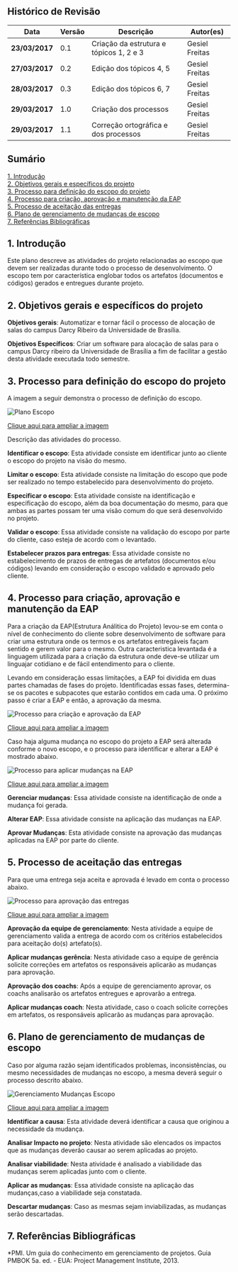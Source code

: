 ## Histórico de Revisão   

|Data|Versão|Descrição|Autor(es)|
|----|------|---------|---------|
|**23/03/2017**|0.1|Criação da estrutura e tópicos 1, 2 e 3|Gesiel Freitas|
|**27/03/2017**|0.2|Edição dos tópicos 4, 5|Gesiel Freitas|
|**28/03/2017**|0.3|Edição dos tópicos 6, 7|Gesiel Freitas|
|**29/03/2017**|1.0|Criação dos processos|Gesiel Freitas|
|**29/03/2017**|1.1|Correção ortográfica e dos processos|Gesiel Freitas|     

## Sumário

[1. Introdução](#1-introdução)   
[2. Objetivos gerais e específicos do projeto](#2-Objetivos-gerais-e-especificos-do-projeto)   
[3. Processo para definição do escopo do projeto](#3-Processo-para-definicao-do-escopo-do-projeto)   
[4. Processo para criação, aprovação e manutenção da EAP](#4-Processo-para-criacao-aprovacao-e-manutencao-da-EAP)   
[5. Processo de aceitação das entregas](#5-Processo-de-aceitacao-das-entregas)   
[6. Plano de gerenciamento de mudanças de escopo](#6-Plano-de-gerenciamento-de-mudancas-de-escopo)   
[7. Referências Bibliográficas](#7-referencias-bibliograficas)


## 1. Introdução

Este plano descreve as atividades do projeto relacionadas ao escopo que devem ser realizadas durante todo o processo de desenvolvimento. O escopo tem por característica englobar todos os artefatos (documentos e códigos) gerados e entregues durante projeto.

## 2. Objetivos gerais e específicos do projeto

__Objetivos gerais__: Automatizar e tornar fácil o processo de alocação de salas do campus Darcy Ribeiro da Universidade de Brasília.

__Objetivos Específicos__: Criar um software para alocação de salas para o campus Darcy ribeiro da Universidade de Brasília a fim de facilitar a gestão desta atividade executada todo semestre.


## 3. Processo para definição do escopo do projeto

A imagem a seguir demonstra o processo de definição do escopo.

![Plano Escopo](https://raw.githubusercontent.com/wiki/fga-gpp-mds/Grupo---7-GPP-MDS/images/plano_escopo.png)

[Clique aqui para ampliar a imagem](https://raw.githubusercontent.com/wiki/fga-gpp-mds/Grupo---7-GPP-MDS/images/plano_escopo.png)

Descrição das atividades do processo.

__Identificar o escopo__: Esta atividade consiste em identificar junto ao cliente o escopo do projeto na visão do mesmo.

__Limitar o escopo__: Esta atividade consiste na limitação do escopo que pode ser realizado no tempo estabelecido para desenvolvimento do projeto.

__Especificar o escopo__: Esta atividade consiste na identificação  e especificação do escopo, além da boa documentação do mesmo, para que ambas as partes possam ter uma visão comum do que será desenvolvido no projeto.

__Validar o escopo__: Essa atividade consiste na validação do escopo por parte do cliente, caso esteja de acordo com o levantado.

__Estabelecer prazos para entregas__: Essa atividade consiste no estabelecimento de prazos de entregas de artefatos (documentos e/ou códigos) levando em consideração o escopo validado e aprovado pelo cliente.



## 4. Processo para criação, aprovação e manutenção da EAP

Para a criação da EAP(Estrutura Análitica do Projeto) levou-se em conta o nível de conhecimento do cliente sobre desenvolvimento de software para criar uma estrutura onde os termos e os artefatos entregáveis façam sentido e gerem valor para o mesmo. Outra caracteristica levantada é a linguagem utilizada para a criação da estrutura onde deve-se utilizar um linguajar cotidiano e de fácil entendimento para o cliente.

Levando em consideração essas limitações, a EAP foi dividida em duas partes chamadas de fases do projeto. Identificadas essas fases, determina-se os pacotes e subpacotes que estarão contidos em cada uma. O próximo passo é criar a EAP e então, a aprovação da mesma.

![Processo para criação e aprovação da EAP](https://raw.githubusercontent.com/wiki/fga-gpp-mds/Grupo---7-GPP-MDS/images/criacao_eap.png)

[Clique aqui para ampliar a imagem](https://raw.githubusercontent.com/wiki/fga-gpp-mds/Grupo---7-GPP-MDS/images/criacao_eap.png)

Caso haja alguma mudança no escopo do projeto a EAP será alterada conforme o novo escopo, e o processo para identificar e alterar a EAP é mostrado abaixo.

![Processo para aplicar mudanças na EAP](https://raw.githubusercontent.com/wiki/fga-gpp-mds/Grupo---7-GPP-MDS/images/mudanca_eap.png)

[Clique aqui para ampliar a imagem](https://raw.githubusercontent.com/wiki/fga-gpp-mds/Grupo---7-GPP-MDS/images/mudanca_eap.png)

__Gerenciar mudanças__: Essa atividade consiste na identificação de onde a mudança foi gerada.

__Alterar EAP__: Essa atividade consiste na aplicação das mudanças na EAP.

__Aprovar Mudanças__: Esta atividade consiste na aprovação das mudanças aplicadas na EAP por parte do cliente.


## 5. Processo de aceitação das entregas

Para que uma entrega seja aceita e aprovada é levado em conta o processo abaixo.

![Processo para aprovação das entregas](https://raw.githubusercontent.com/wiki/fga-gpp-mds/Grupo---7-GPP-MDS/images/aprovacao_entrega.png)

[Clique aqui para ampliar a imagem](https://raw.githubusercontent.com/wiki/fga-gpp-mds/Grupo---7-GPP-MDS/images/aprovacao_entrega.png)

__Aprovação da equipe de gerenciamento__: Nesta atividade a equipe de gerenciamento valida a entrega de acordo com os critérios estabelecidos para aceitação do(s) artefato(s).

__Aplicar mudanças gerência__: Nesta atividade caso a equipe de gerência solicite correções em artefatos os responsáveis aplicarão as mudanças para aprovação.

__Aprovação dos coachs__: Após a equipe de gerenciamento aprovar, os coachs analisarão os artefatos entregues e aprovarão a entrega.

__Aplicar mudanças coach__: Nesta atividade, caso o coach solicite correções em artefatos, os responsáveis aplicarão as mudanças para aprovação.


## 6. Plano de gerenciamento de mudanças de escopo

Caso por alguma razão sejam identificados problemas, inconsistências, ou mesmo necessidades de mudanças no escopo, a mesma deverá seguir o processo descrito abaixo.

![Gerenciamento Mudanças Escopo](https://raw.githubusercontent.com/wiki/fga-gpp-mds/Grupo---7-GPP-MDS/images/gerenciamento_mudancas_escopo.png)

[Clique aqui para ampliar a imagem](https://raw.githubusercontent.com/wiki/fga-gpp-mds/Grupo---7-GPP-MDS/images/gerenciamento_mudancas_escopo.png)

__Identificar a causa__: Esta atividade deverá identificar a causa que originou a necessidade da mudança.

__Analisar Impacto no projeto__: Nesta atividade são elencados os impactos que as mudanças deverão causar ao serem aplicadas ao projeto.

__Analisar viabilidade__: Nesta atividade é analisado a viabilidade das mudanças serem aplicadas junto com o cliente.

__Aplicar as mudanças__: Essa atividade consiste na aplicação das mudanças,caso a viabilidade seja constatada.

__Descartar mudanças__: Caso as mesmas sejam inviabilizadas, as mudanças serão descartadas.


## 7. Referências Bibliográficas

*PMI. Um guia do conhecimento em gerenciamento de projetos. Guia PMBOK 5a. ed. - EUA: Project Management Institute, 2013.
